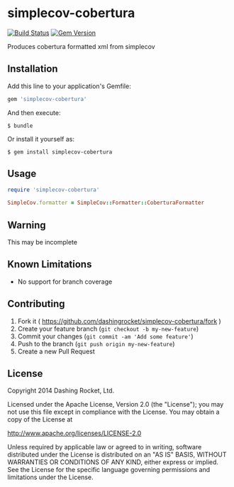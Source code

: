 # simplecov-cobertura

[![Build Status](https://api.shippable.com/projects/549b1fbbd46935d5fbc0f9f3/badge?branchName=master)](https://app.shippable.com/projects/549b1fbbd46935d5fbc0f9f3/builds/latest) [![Gem Version](https://badge.fury.io/rb/simplecov-cobertura.svg)](http://badge.fury.io/rb/simplecov-cobertura)

Produces cobertura formatted xml from simplecov

## Installation

Add this line to your application's Gemfile:

```ruby
gem 'simplecov-cobertura'
```

And then execute:

    $ bundle

Or install it yourself as:

    $ gem install simplecov-cobertura

## Usage

```ruby
require 'simplecov-cobertura'

SimpleCov.formatter = SimpleCov::Formatter::CoberturaFormatter
```

## Warning
This may be incomplete

## Known Limitations
* No support for branch coverage

## Contributing

1. Fork it ( https://github.com/dashingrocket/simplecov-cobertura/fork )
2. Create your feature branch (`git checkout -b my-new-feature`)
3. Commit your changes (`git commit -am 'Add some feature'`)
4. Push to the branch (`git push origin my-new-feature`)
5. Create a new Pull Request

## License
Copyright 2014 Dashing Rocket, Ltd.

Licensed under the Apache License, Version 2.0 (the "License");
you may not use this file except in compliance with the License.
You may obtain a copy of the License at

http://www.apache.org/licenses/LICENSE-2.0

Unless required by applicable law or agreed to in writing, software
distributed under the License is distributed on an "AS IS" BASIS,
WITHOUT WARRANTIES OR CONDITIONS OF ANY KIND, either express or implied.
See the License for the specific language governing permissions and
limitations under the License.
